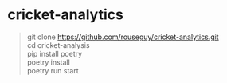 # cricket-analytics
> git clone  https://github.com/rouseguy/cricket-analytics.git \
> cd cricket-analysis \
> pip install poetry \
> poetry install \
> poetry run start 
